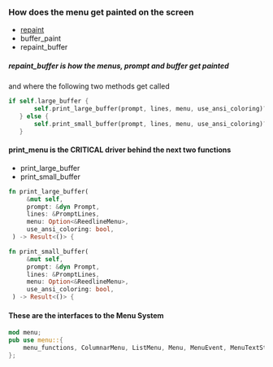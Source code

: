 
### How does the menu get painted on the screen

* [repaint](./codenotes.md#notes-about-the-engines-repaint)
* buffer_paint
* repaint_buffer

##### repaint_buffer is how the menus, prompt and buffer get painted

and where the following two methods get called

```rust
if self.large_buffer {
       self.print_large_buffer(prompt, lines, menu, use_ansi_coloring)?;
   } else {
       self.print_small_buffer(prompt, lines, menu, use_ansi_coloring)?;
   }
```

#### print_menu is the CRITICAL driver behind the next two functions

* print_large_buffer
* print_small_buffer

```rust
fn print_large_buffer(
     &mut self,
     prompt: &dyn Prompt,
     lines: &PromptLines,
     menu: Option<&ReedlineMenu>,
     use_ansi_coloring: bool,
 ) -> Result<()> {

fn print_small_buffer(
     &mut self,
     prompt: &dyn Prompt,
     lines: &PromptLines,
     menu: Option<&ReedlineMenu>,
     use_ansi_coloring: bool,
 ) -> Result<()> {

```

#### These are the interfaces to the Menu System

```rust
mod menu;
pub use menu::{
    menu_functions, ColumnarMenu, ListMenu, Menu, MenuEvent, MenuTextStyle, ReedlineMenu,
};
```

